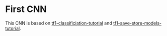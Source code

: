 # First CNN

This CNN is based on [tf1-classificiation-tutorial](https://github.com/tensorflow/docs/blob/master/site/en/r1/tutorials/keras/basic_classification.ipynb) and [tf1-save-store-models-tutorial](https://github.com/tensorflow/docs/blob/master/site/en/r1/tutorials/keras/save_and_restore_models.ipynb).